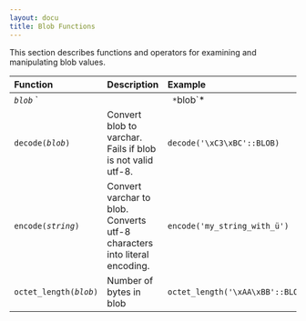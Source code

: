 ```yaml
---
layout: docu
title: Blob Functions
---
```

This section describes functions and operators for examining and manipulating blob values.

| Function | Description | Example | Result |
|:-|:--|:---|:-|
| *`blob`* `||` *`blob`* | Blob concatenation | `'\xAA'::BLOB || '\xBB'::BLOB` | \xAA\xBB |
| `decode(`*`blob`*`)` | Convert blob to varchar. Fails if blob is not valid utf-8. | `decode('\xC3\xBC'::BLOB)` | ü |
| `encode(`*`string`*`)` | Convert varchar to blob. Converts utf-8 characters into literal encoding. | `encode('my_string_with_ü')` | my_string_with_\xC3\xBC |
| `octet_length(`*`blob`*`)` | Number of bytes in blob | `octet_length('\xAA\xBB'::BLOB)` | 2 |
